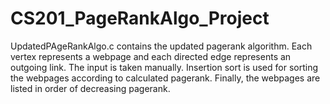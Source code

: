 # CS201_PageRankAlgo_Project
UpdatedPAgeRankAlgo.c contains the updated pagerank algorithm. Each vertex represents a webpage and each directed edge represents an outgoing link. The input is taken manually. Insertion sort is used for sorting the webpages according to calculated pagerank. Finally, the webpages are listed in order of decreasing pagerank.
